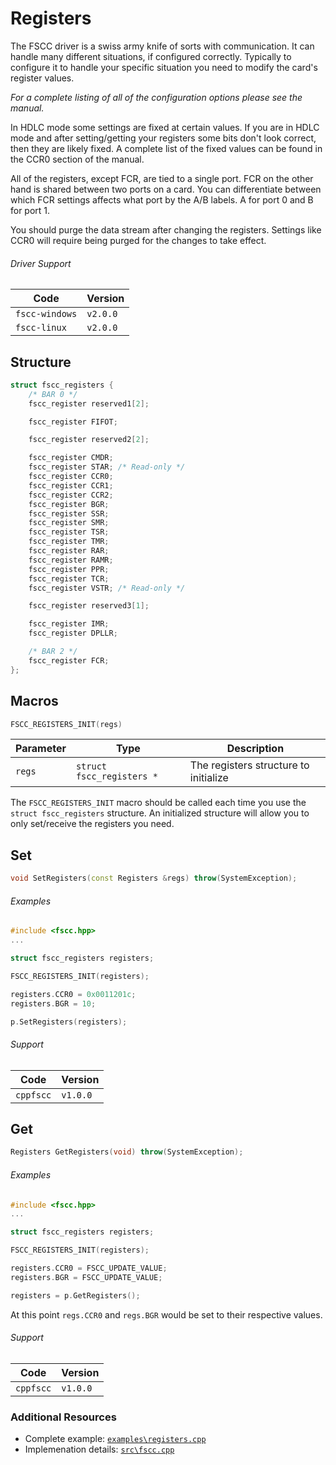 # Registers

The FSCC driver is a swiss army knife of sorts with communication. It can
handle many different situations, if configured correctly. Typically to
configure it to handle your specific situation you need to modify the card's
register values.

_For a complete listing of all of the configuration options please see the 
manual._

In HDLC mode some settings are fixed at certain values. If you are in
HDLC mode and after setting/getting your registers some bits don't look correct,
then they are likely fixed. A complete list of the fixed values can be found in 
the CCR0 section of the manual.

All of the registers, except FCR, are tied to a single port. FCR on the other hand 
is shared between two ports on a card. You can differentiate between which FCR 
settings affects what port by the A/B labels. A for port 0 and B for port 1.

You should purge the data stream after changing the registers.
Settings like CCR0 will require being purged for the changes to take 
effect.

###### Driver Support
| Code           | Version
| -------------- | --------
| `fscc-windows` | `v2.0.0` 
| `fscc-linux`   | `v2.0.0` 


## Structure
```c++
struct fscc_registers {
    /* BAR 0 */
    fscc_register reserved1[2];

    fscc_register FIFOT;

    fscc_register reserved2[2];

    fscc_register CMDR;
    fscc_register STAR; /* Read-only */
    fscc_register CCR0;
    fscc_register CCR1;
    fscc_register CCR2;
    fscc_register BGR;
    fscc_register SSR;
    fscc_register SMR;
    fscc_register TSR;
    fscc_register TMR;
    fscc_register RAR;
    fscc_register RAMR;
    fscc_register PPR;
    fscc_register TCR;
    fscc_register VSTR; /* Read-only */

    fscc_register reserved3[1];

    fscc_register IMR;
    fscc_register DPLLR;

    /* BAR 2 */
    fscc_register FCR;
};
```


## Macros
```c++
FSCC_REGISTERS_INIT(regs)
```

| Parameter | Type                      | Description
| --------- | ------------------------- | -----------------------
| `regs`    | `struct fscc_registers *` | The registers structure to initialize

The `FSCC_REGISTERS_INIT` macro should be called each time you use the 
`struct fscc_registers` structure. An initialized structure will allow you to 
only set/receive the registers you need.


## Set
```c++
void SetRegisters(const Registers &regs) throw(SystemException);
```

###### Examples
```c++
#include <fscc.hpp>
...

struct fscc_registers registers;

FSCC_REGISTERS_INIT(registers);

registers.CCR0 = 0x0011201c;
registers.BGR = 10;

p.SetRegisters(registers);
```

###### Support
| Code      | Version
| --------- | --------
| `cppfscc` | `v1.0.0`


## Get
```c++
Registers GetRegisters(void) throw(SystemException);
```

###### Examples
```c++
#include <fscc.hpp>
...

struct fscc_registers registers;

FSCC_REGISTERS_INIT(registers);

registers.CCR0 = FSCC_UPDATE_VALUE;
registers.BGR = FSCC_UPDATE_VALUE;

registers = p.GetRegisters();
```

At this point `regs.CCR0` and `regs.BGR` would be set to their respective
values.

###### Support
| Code      | Version
| --------- | --------
| `cppfscc` | `v1.0.0`


### Additional Resources
- Complete example: [`examples\registers.cpp`](https://github.com/commtech/cppfscc/blob/master/examples/append-status/registers.cpp)
- Implemenation details: [`src\fscc.cpp`](https://github.com/commtech/cppfscc/blob/master/src/fscc.cpp)
